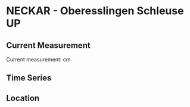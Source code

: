 # NECKAR - Oberesslingen Schleuse UP

## Current Measurement

Current measurement: <Value topic="rivers/pegel-online/NECKAR/Oberesslingen-Schleuse-UP/measurementValue"/> cm

## Time Series

<TimeSeries topic="rivers/pegel-online/NECKAR/Oberesslingen-Schleuse-UP/measurementValue" period="week" />

## Location

<WorldMap>
  <Marker lat="48.727458954273324" lon="9.321207128421467" labelTopic="rivers/pegel-online/NECKAR/Oberesslingen-Schleuse-UP/measurementValue" />
</WorldMap>
